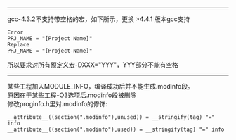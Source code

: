 ------------------------------------------------------------
gcc-4.3.2不支持带空格的宏，如下所示，更换 >4.4.1 版本gcc支持  
```
Error
PRJ_NAME = "[Project Name]"
Replace
PRJ_NAME = "[Project-Name]"
```
所以要求对所有预定义宏-DXXX="YYY"，YYY部分不能有空格


------------------------------------------------------------
某些工程加入MODULE_INFO，编译成功后并不能生成.modinfo段。  
原因在于某些工程-O3选项后.modinfo段被删除  
修改proginfo.h里对.modinfo的修饰:  
```
__attribute__((section(".modinfo"),unused)) = __stringify(tag) "=" info
__attribute__((section(".modinfo"),used)) = __stringify(tag) "=" info
```
